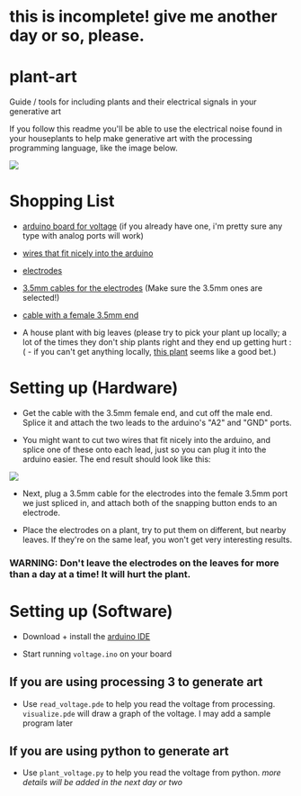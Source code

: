 # this is incomplete! give me another day or so, please.

# plant-art
Guide / tools for including plants and their electrical signals in your generative art

If you follow this readme you'll be able to use the electrical noise found in your houseplants to help make generative art with the processing programming language, like the image below.

![](https://github.com/robbiebarrat/plant-art/blob/master/images/0.png)


# Shopping List

* [arduino board for voltage](https://www.amazon.com/Elegoo-EL-CB-001-ATmega328P-ATMEGA16U2-Arduino/dp/B01EWOE0UU/) (if you already have one, i'm pretty sure any type with analog ports will work)

* [wires that fit nicely into the arduino](https://www.amazon.com/Haitronic-Multicolored-Breadboard-Arduino-raspberry/dp/B01LZF1ZSZ/)

* [electrodes](https://www.amazon.com/Pack-20-Electrode-Reusable-Self-Adhesive-Replacement/dp/B018OZVYFW/)

* [3.5mm cables for the electrodes](https://www.amazon.com/Tens-Replacement-Lead-Wires-Connectors/dp/B01BOJPKIW/ref=pd_sim_328_8?_encoding=UTF8&pd_rd_i=B01BOJPKIW&pd_rd_r=6RVCFKX05YNW70YWFRTR&pd_rd_w=hNxUc&pd_rd_wg=xCMWN&refRID=6RVCFKX05YNW70YWFRTR&th=1) (Make sure the 3.5mm ones are selected!)

* [cable with a female 3.5mm end](https://www.amazon.com/AmazonBasics-3-5mm-Female-Stereo-Audio/dp/B01CNAUYBY/)

* A house plant with big leaves (please try to pick your plant up locally; a lot of the times they don't ship plants right and they end up getting hurt :( - if you can't get anything locally, [this plant](https://www.amazon.com/Hirts-Superba-Robusta-Snake-Plant/dp/B008LCZFIG/) seems like a good bet.)

# Setting up (Hardware)

* Get the cable with the 3.5mm female end, and cut off the male end. Splice it and attach the two leads to the arduino's "A2" and "GND" ports.

* You might want to cut two wires that fit nicely into the arduino, and splice one of these onto each lead, just so you can plug it into the arduino easier. The end result should look like this:

![](https://github.com/robbiebarrat/plant-art/blob/master/images/1.png)

* Next, plug a 3.5mm cable for the electrodes into the female 3.5mm port we just spliced in, and attach both of the snapping button ends to an electrode.

* Place the electrodes on a plant, try to put them on different, but nearby leaves. If they're on the same leaf, you won't get very interesting results. 

### WARNING: Don't leave the electrodes on the leaves for more than a day at a time! It will hurt the plant.


# Setting up (Software)

* Download + install the [arduino IDE](https://www.arduino.cc/en/Main/Software)

* Start running `voltage.ino` on your board

## If you are using processing 3 to generate art

* Use `read_voltage.pde` to help you read the voltage from processing. `visualize.pde` will draw a graph of the voltage. I may add a sample program later

## If you are using python to generate art

* Use `plant_voltage.py` to help you read the voltage from python. *more details will be added in the next day or two*





